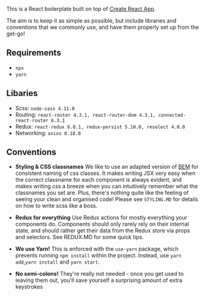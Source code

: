 This is a React boilerplate built on top of [Create React App](https://github.com/facebook/create-react-app).

The aim is to keep it as simple as possible, but include libraries and conventions that we commonly use, and have them properly set up from the get-go!

## Requirements
* `npx`
* `yarn`

## Libaries

* Scss: `node-sass 4.11.0`
* Routing: `react-router 4.3.1, react-router-dom 4.3.1, connected-react-router 6.3.1`
* Redux: `react-redux 6.0.1, redux-persist 5.10.0, reselect 4.0.0`
* Networking: `axios 0.18.0`

## Conventions

* **Styling & CSS classnames** We like to use an adapted version of [BEM](https://medium.freecodecamp.org/css-naming-conventions-that-will-save-you-hours-of-debugging-35cea737d849) for consistent naming of css classes. It makes writing JSX very easy when the correct classname for each component is always evident, and makes writing css a breeze when you can intuitively remember what the classnames you set are. Plus, there's nothing quite like the feeling of seeing your clean and organised code! Please see `STYLING.MD` for details on how to write scss like a boss.

* **Redux for everything** Use Redux actions for mostly everything your components do. Components should only rarely rely on their internal state, and should rather get their data from the Redux store via props and selectors. See REDUX.MD for some quick tips.

* **We use Yarn!** This is enforced with the `use-yarn` package, which prevents running `npm install` within the project. Instead, use `yarn add`,`yarn install` and `yarn start`.

* **No semi-colons!** They're really not needed - once you get used to leaving them out, you'll save yourself a surprising amount of extra keystrokes







